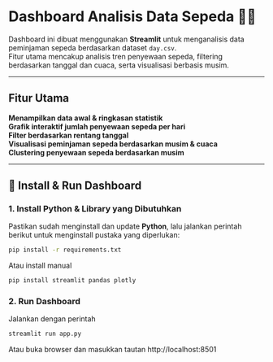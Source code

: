 # Dashboard Analisis Data Sepeda 🚴‍♂️  

Dashboard ini dibuat menggunakan **Streamlit** untuk menganalisis data peminjaman sepeda berdasarkan dataset `day.csv`.  
Fitur utama mencakup analisis tren penyewaan sepeda, filtering berdasarkan tanggal dan cuaca, serta visualisasi berbasis musim.  

---

## **Fitur Utama**
**Menampilkan data awal & ringkasan statistik**  
**Grafik interaktif jumlah penyewaan sepeda per hari**  
**Filter berdasarkan rentang tanggal**  
**Visualisasi peminjaman sepeda berdasarkan musim & cuaca**  
**Clustering penyewaan sepeda berdasarkan musim**  

---

## **🔧 Install & Run Dashboard**
### **1️. Install Python & Library yang Dibutuhkan**
Pastikan sudah menginstall dan update **Python**, lalu jalankan perintah berikut untuk menginstall pustaka yang diperlukan:
```sh
pip install -r requirements.txt
```
Atau install manual
```sh
pip install streamlit pandas plotly
```
### **2. Run Dashboard**
Jalankan dengan perintah
```sh
streamlit run app.py
```
Atau buka browser dan masukkan tautan http://localhost:8501 
